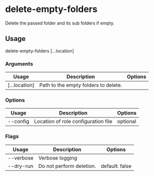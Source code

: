 # delete-empty-folders

Delete the passed folder and its sub folders if empty.

## Usage

delete-empty-folders <options> [...location]

### Arguments

| Usage         | Description                          | Options |
| ------------- | ------------------------------------ | ------- |
| [...location] | Path to the empty folders to delete. |         |

### Options

| Usage          | Description                         | Options  |
| -------------- | ----------------------------------- | -------- |
| --config <str> | Location of role configuration file | optional |

### Flags

| Usage     | Description              | Options        |
| --------- | ------------------------ | -------------- |
| --verbose | Verbose logging          |                |
| --dry-run | Do not perform deletion. | default: false |

<!-- This file has been autogenerated by src/readme/readme.generate.ts -->
